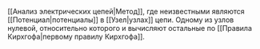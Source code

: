 [[Анализ электрических цепей|Метод]], где неизвестными являются [[Потенциал|потенциалы]] в [[Узел|узлах]] цепи.
Одному из узлов нулевой, относительно которого и вычисляют остальные по [[Правила Кирхгофа|первому правилу Кирхгофа]].